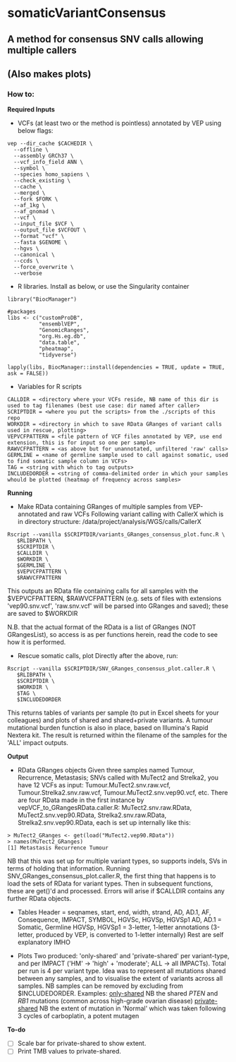 # somaticVariantConsensus
## A method for consensus SNV calls allowing multiple callers
## (Also makes plots)

### How to:

**Required Inputs**
- VCFs (at least two or the method is pointless) annotated by VEP using below flags:
 ```
 vep --dir_cache $CACHEDIR \
   --offline \
   --assembly GRCh37 \
   --vcf_info_field ANN \
   --symbol \
   --species homo_sapiens \
   --check_existing \
   --cache \
   --merged \
   --fork $FORK \
   --af_1kg \
   --af_gnomad \
   --vcf \
   --input_file $VCF \
   --output_file $VCFOUT \
   --format "vcf" \
   --fasta $GENOME \
   --hgvs \
   --canonical \
   --ccds \
   --force_overwrite \
   --verbose
 ```
- R libraries. Install as below, or use the Singularity container
 ```
 library("BiocManager")

 #packages
 libs <- c("customProDB",
      	   "ensemblVEP",
      	   "GenomicRanges",
      	   "org.Hs.eg.db",
           "data.table",
       	   "pheatmap",
      	   "tidyverse")

 lapply(libs, BiocManager::install(dependencies = TRUE, update = TRUE, ask = FALSE))
 ```

- Variables for R scripts
 ```
 CALLDIR = <directory where your VCFs reside, NB name of this dir is used to tag filenames (best use case: dir named after caller>
 SCRIPTDIR = <where you put the scripts> from the ./scripts of this repo
 WORKDIR = <directory in which to save RData GRanges of variant calls used in rescue, plotting>
 VEPVCFPATTERN = <file pattern of VCF files annotated by VEP, use end extension, this is for input so one per sample>
 RAWVCFPATTERN = <as above but for unannotated, unfiltered 'raw' calls>
 GERMLINE = <name of germline sample used to call against somatic, used to find somatic sample column in VCFs>
 TAG = <string with which to tag outputs>
 INCLUDEDORDER = <string of comma-delimited order in which your samples whould be plotted (heatmap of frequency across samples>
 ```

**Running**
- Make RData containing GRanges of multiple samples from VEP-annotated and raw VCFs
 Following variant calling with CallerX which is in directory structure: /data/project/analysis/WGS/calls/CallerX
 ```
 Rscript --vanilla $SCRIPTDIR/variants_GRanges_consensus_plot.func.R \
    $RLIBPATH \
    $SCRIPTDIR \
    $CALLDIR \
    $WORKDIR \
    $GERMLINE \
    $VEPVCFPATTERN \
    $RAWVCFPATTERN
 ```
 This outputs an RData file containing calls for all samples with the $VEPVCFPATTERN, $RAWVCFPATTERN (e.g. sets of files with extensions 'vep90.snv.vcf', 'raw.snv.vcf' will be parsed into GRanges and saved); these are saved to $WORKDIR

 N.B. that the actual format of the RData is a list of GRanges (NOT GRangesList), so access is as per functions herein, read the code to see how it is performed.

- Rescue somatic calls, plot
 Directly after the above, run:
 ```
 Rscript --vanilla $SCRIPTDIR/SNV_GRanges_consensus_plot.caller.R \
    $RLIBPATH \
    $SCRIPTDIR \
    $WORKDIR \
    $TAG \
    $INCLUDEDORDER
 ```
 This returns tables of variants per sample (to put in Excel sheets for your colleagues) and plots of shared and shared+private variants. A tumour mutational burden function is also in place, based on Illumina's Rapid Nextera kit. The result is returned within the filename of the samples for the 'ALL' impact outputs.

**Output**
- RData GRanges objects
 Given three samples named Tumour, Recurrence, Metastasis; SNVs called with MuTect2 and Strelka2, you have 12 VCFs as input: Tumour.MuTect2.snv.raw.vcf, Tumour.Strelka2.snv.raw.vcf, Tumour.MuTect2.snv.vep90.vcf, etc.
 There are four RData made in the first instance by vepVCF_to_GRangesRData.caller.R: MuTect2.snv.raw.RData, MuTect2.snv.vep90.RData, Strelka2.snv.raw.RData, Strelka2.snv.vep90.RData, each is set up internally like this:
 ```
 > MuTect2_GRanges <- get(load("MuTect2.vep90.RData"))
 > names(MuTect2_GRanges)
 [1] Metastasis Recurrence Tumour
 ```
 NB that this was set up for multiple variant types, so supports indels, SVs in terms of holding that information.
 Running SNV_GRanges_consensus_plot.caller.R, the first thing that happens is to load the sets of RData for variant types. Then in subsequent functions, these are get()'d and processed.
 Errors will arise if $CALLDIR contains any further RData objects.

- Tables
 Header =  seqnames, start, end, width, strand, AD, AD.1, AF, Consequence, IMPACT, SYMBOL, HGVSc, HGVSp, HGVSp1
 AD, AD.1 = Somatic, Germline
 HGVSp, HGVSp1 = 3-letter, 1-letter annotations (3-letter, produced by VEP, is converted to 1-letter internally)
 Rest are self explanatory IMHO

- Plots
 Two produced: 'only-shared' and 'private-shared' per variant-type, and per IMPACT ('HM' -> 'high' + 'moderate'; ALL -> all IMPACTs). Total per run is 4 per variant type.
 Idea was to represent all mutations shared between any samples, and to visualise the extent of variants across all samples. NB samples can be removed by excluding from $INCLUDEDORDER.
 Examples:
 [only-shared](https://github.com/brucemoran/rescueSomaticVariantCalls/blob/master/images/HM.snv.only-shared.consensus.pdf)
 NB the shared *PTEN* and *RB1* mutations (common across high-grade ovarian disease)
 [private-shared](https://github.com/brucemoran/rescueSomaticVariantCalls/blob/master/images/HM.snv.private-shared.consensus.pdf)
 NB the extent of mutation in 'Normal' which was taken following 3 cycles of carboplatin, a potent mutagen

**To-do**
 - [ ] Scale bar for private-shared to show extent.
 - [ ] Print TMB values to private-shared.
